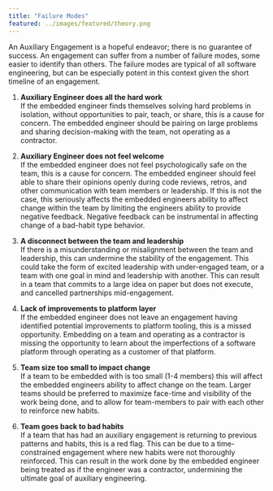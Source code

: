 ```yaml
---
title: "Failure Modes"
featured: ../images/featured/theory.png
---
```


An Auxiliary Engagement is a hopeful endeavor; there is no guarantee of success.
An engagement can suffer from a number of failure modes, some easier to identify
than others. The failure modes are typical of all software engineering, but can
be especially potent in this context given the short timeline of an engagement.

1. **Auxiliary Engineer does all the hard work**  
    If the embedded engineer finds themselves solving hard problems in isolation,
    without opportunities to pair, teach, or share, this is a cause for concern.
    The embedded engineer should be pairing on large problems and sharing
    decision-making  with the team, not operating as a contractor.

1. **Auxiliary Engineer does not feel welcome**  
    If the embedded engineer does not feel psychologically safe on the team, this
    is a cause for concern. The embedded engineer should feel able to share their
    opinions openly during code reviews, retros, and other communication with
    team members or leadership. If this is not the case, this seriously affects
    the embedded engineers ability to affect change within the team by limiting
    the engineers ability to provide negative feedback. Negative feedback can be
    instrumental in affecting change of a bad-habit type behavior.

1. **A disconnect between the team and leadership**  
    If there is a misunderstanding or misalignment between the team and
    leadership, this can undermine the stability of the engagement. This could
    take the form of excited leadership with under-engaged team, or a team with
    one goal in mind and leadership with another. This can result in a team that
    commits to a large idea on paper but does not execute, and cancelled
    partnerships mid-engagement.

1. **Lack of improvements to platform layer**  
    If the embedded engineer does not leave an engagement having identified
    potential improvements to platform tooling, this is a missed opportunity.
    Embedding on a team and operating as a contractor is missing the opportunity
    to learn about the imperfections of a software platform through operating as
    a customer of that platform.

1. **Team size too small to impact change**  
    If a team to be embedded with is too small (1-4 members) this will affect the
    embedded engineers ability to affect change on the team. Larger teams should
    be preferred to maximize face-time and visibility of the work being done, and
    to allow for team-members to pair with each other to reinforce new habits.

1. **Team goes back to bad habits**  
    If a team that has had an auxiliary engagement is returning to previous
    patterns and habits, this is a red flag. This can be due to a time-constrained
    engagement where new habits were not thoroughly reinforced. This can result in
    the work done by the embedded engineer being treated as if the engineer was
    a contractor, undermining the ultimate goal of auxiliary engineering.
